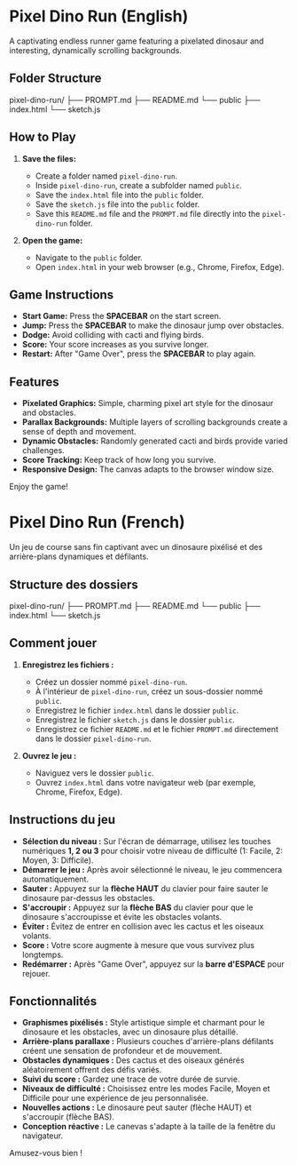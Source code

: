 # Pixel Dino Run (English)

A captivating endless runner game featuring a pixelated dinosaur and interesting, dynamically scrolling backgrounds.

## Folder Structure


pixel-dino-run/
├── PROMPT.md
├── README.md
└── public
├── index.html
└── sketch.js


## How to Play

1.  **Save the files:**
    * Create a folder named `pixel-dino-run`.
    * Inside `pixel-dino-run`, create a subfolder named `public`.
    * Save the `index.html` file into the `public` folder.
    * Save the `sketch.js` file into the `public` folder.
    * Save this `README.md` file and the `PROMPT.md` file directly into the `pixel-dino-run` folder.

2.  **Open the game:**
    * Navigate to the `public` folder.
    * Open `index.html` in your web browser (e.g., Chrome, Firefox, Edge).

## Game Instructions

* **Start Game:** Press the **SPACEBAR** on the start screen.
* **Jump:** Press the **SPACEBAR** to make the dinosaur jump over obstacles.
* **Dodge:** Avoid colliding with cacti and flying birds.
* **Score:** Your score increases as you survive longer.
* **Restart:** After "Game Over", press the **SPACEBAR** to play again.

## Features

* **Pixelated Graphics:** Simple, charming pixel art style for the dinosaur and obstacles.
* **Parallax Backgrounds:** Multiple layers of scrolling backgrounds create a sense of depth and movement.
* **Dynamic Obstacles:** Randomly generated cacti and birds provide varied challenges.
* **Score Tracking:** Keep track of how long you survive.
* **Responsive Design:** The canvas adapts to the browser window size.

Enjoy the game!

# Pixel Dino Run (French)

Un jeu de course sans fin captivant avec un dinosaure pixélisé et des arrière-plans dynamiques et défilants.

## Structure des dossiers


pixel-dino-run/
├── PROMPT.md
├── README.md
└── public
├── index.html
└── sketch.js


## Comment jouer

1.  **Enregistrez les fichiers :**
    * Créez un dossier nommé `pixel-dino-run`.
    * À l'intérieur de `pixel-dino-run`, créez un sous-dossier nommé `public`.
    * Enregistrez le fichier `index.html` dans le dossier `public`.
    * Enregistrez le fichier `sketch.js` dans le dossier `public`.
    * Enregistrez ce fichier `README.md` et le fichier `PROMPT.md` directement dans le dossier `pixel-dino-run`.

2.  **Ouvrez le jeu :**
    * Naviguez vers le dossier `public`.
    * Ouvrez `index.html` dans votre navigateur web (par exemple, Chrome, Firefox, Edge).

## Instructions du jeu

* **Sélection du niveau :** Sur l'écran de démarrage, utilisez les touches numériques **1, 2 ou 3** pour choisir votre niveau de difficulté (1: Facile, 2: Moyen, 3: Difficile).
* **Démarrer le jeu :** Après avoir sélectionné le niveau, le jeu commencera automatiquement.
* **Sauter :** Appuyez sur la **flèche HAUT** du clavier pour faire sauter le dinosaure par-dessus les obstacles.
* **S'accroupir :** Appuyez sur la **flèche BAS** du clavier pour que le dinosaure s'accroupisse et évite les obstacles volants.
* **Éviter :** Évitez de entrer en collision avec les cactus et les oiseaux volants.
* **Score :** Votre score augmente à mesure que vous survivez plus longtemps.
* **Redémarrer :** Après "Game Over", appuyez sur la **barre d'ESPACE** pour rejouer.

## Fonctionnalités

* **Graphismes pixélisés :** Style artistique simple et charmant pour le dinosaure et les obstacles, avec un dinosaure plus détaillé.
* **Arrière-plans parallaxe :** Plusieurs couches d'arrière-plans défilants créent une sensation de profondeur et de mouvement.
* **Obstacles dynamiques :** Des cactus et des oiseaux générés aléatoirement offrent des défis variés.
* **Suivi du score :** Gardez une trace de votre durée de survie.
* **Niveaux de difficulté :** Choisissez entre les modes Facile, Moyen et Difficile pour une expérience de jeu personnalisée.
* **Nouvelles actions :** Le dinosaure peut sauter (flèche HAUT) et s'accroupir (flèche BAS).
* **Conception réactive :** Le canevas s'adapte à la taille de la fenêtre du navigateur.

Amusez-vous bien !
